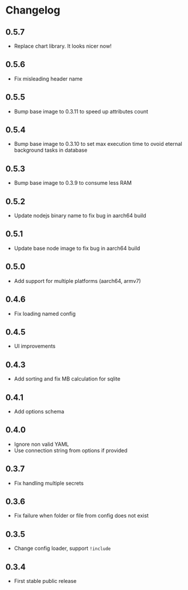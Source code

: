 # Changelog

## 0.5.7

- Replace chart library. It looks nicer now!

## 0.5.6

- Fix misleading header name

## 0.5.5

- Bump base image to 0.3.11 to speed up attributes count

## 0.5.4

- Bump base image to 0.3.10 to set max execution time to ovoid eternal background tasks in database

## 0.5.3

- Bump base image to 0.3.9 to consume less RAM

## 0.5.2

- Update nodejs binary name to fix bug in aarch64 build

## 0.5.1

- Update base node image to fix bug in aarch64 build

## 0.5.0

- Add support for multiple platforms (aarch64, armv7)

## 0.4.6

- Fix loading named config

## 0.4.5

- UI improvements

## 0.4.3

- Add sorting and fix MB calculation for sqlite

## 0.4.1

- Add options schema

## 0.4.0

- Ignore non valid YAML
- Use connection string from options if provided

## 0.3.7

- Fix handling multiple secrets

## 0.3.6

- Fix failure when folder or file from config does not exist

## 0.3.5

- Change config loader, support `!include`

## 0.3.4

- First stable public release
